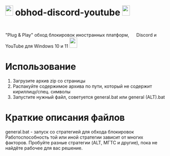 # <img height="32" width="24" src="https://cdn.simpleicons.org/discord/Blurple" /> obhod-discord-youtube <img height="32" width="24" src="https://cdn.simpleicons.org/youtube/red" />
"Plug & Play" обход блокировок иностранных платформ, <img height="40" width="15" src="https://cdn.simpleicons.org/discord/Blurple" /> Discord и <img height="40" width="15" src="https://cdn.simpleicons.org/youtube/red" /> YouTube для Windows 10 и 11
<img height="32" width="24" src="https://cdn.simpleicons.org/adguard/lightgreen" /> <h1>Использование</h1>
1. Загрузите архив zip со страницы
2. Распакуйте содержимое архива по пути, который не содержит кириллицу/спец. символы
3. Запустите нужный файл, советуется general.bat или general (ALT).bat
<h1>Краткие описания файлов</h1>
general.bat - запуск со стратегией для обхода блокировок
Работоспособность той или иной стратегии зависит от многих факторов. Пробуйте разные стратегии (ALT, МГТС и другие), пока не найдёте рабочее для вас решение.
